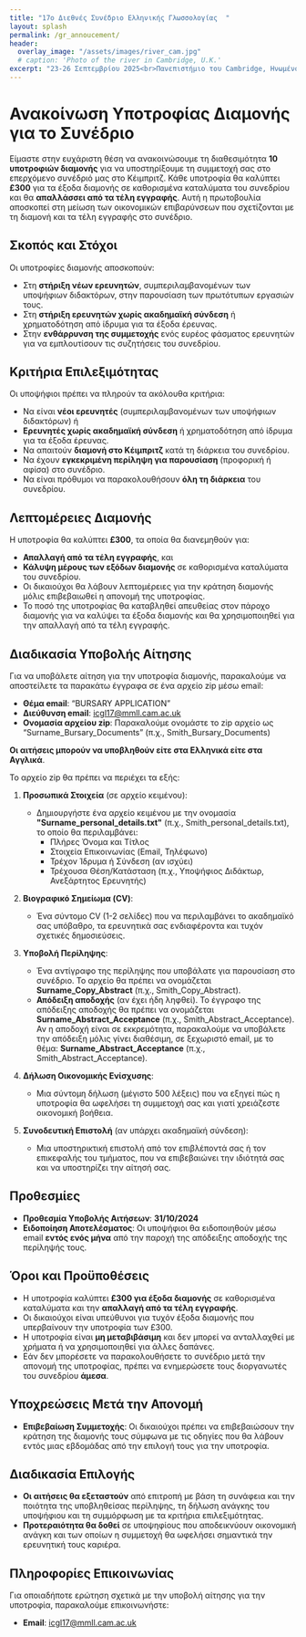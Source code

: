 ```yaml
---
title: "17ο Διεθνές Συνέδριο Ελληνικής Γλωσσολογίας  "
layout: splash
permalink: /gr_annoucement/
header:
  overlay_image: "/assets/images/river_cam.jpg"
  # caption: 'Photo of the river in Cambridge, U.K.'
excerpt: "23-26 Σεπτεμβρίου 2025<br>Πανεπιστήμιο του Cambridge, Ηνωμένο Βασίλειο"
---
```




# **Ανακοίνωση Υποτροφίας Διαμονής για το Συνέδριο**

Είμαστε στην ευχάριστη θέση να ανακοινώσουμε τη διαθεσιμότητα **10 υποτροφιών διαμονής** για να υποστηρίξουμε τη συμμετοχή σας στο επερχόμενο συνέδριό μας στο Κέιμπριτζ. Κάθε υποτροφία θα καλύπτει **£300** για τα έξοδα διαμονής σε καθορισμένα καταλύματα του συνεδρίου και θα **απαλλάσσει από τα τέλη εγγραφής**. Αυτή η πρωτοβουλία αποσκοπεί στη μείωση των οικονομικών επιβαρύνσεων που σχετίζονται με τη διαμονή και τα τέλη εγγραφής στο συνέδριο.

## **Σκοπός και Στόχοι**

Οι υποτροφίες διαμονής αποσκοπούν:
- Στη **στήριξη νέων ερευνητών**, συμπεριλαμβανομένων των υποψήφιων διδακτόρων, στην παρουσίαση των πρωτότυπων εργασιών τους.
- Στη **στήριξη ερευνητών χωρίς ακαδημαϊκή σύνδεση** ή χρηματοδότηση από ίδρυμα για τα έξοδα έρευνας.
- Στην **ενθάρρυνση της συμμετοχής** ενός ευρέος φάσματος ερευνητών για να εμπλουτίσουν τις συζητήσεις του συνεδρίου.

## **Κριτήρια Επιλεξιμότητας**

Οι υποψήφιοι πρέπει να πληρούν τα ακόλουθα κριτήρια:
- Να είναι **νέοι ερευνητές** (συμπεριλαμβανομένων των υποψήφιων διδακτόρων) ή
- **Ερευνητές χωρίς ακαδημαϊκή σύνδεση** ή χρηματοδότηση από ίδρυμα για τα έξοδα έρευνας.
- Να απαιτούν **διαμονή στο Κέιμπριτζ** κατά τη διάρκεια του συνεδρίου.
- Να έχουν **εγκεκριμένη περίληψη για παρουσίαση** (προφορική ή αφίσα) στο συνέδριο.
- Να είναι πρόθυμοι να παρακολουθήσουν **όλη τη διάρκεια** του συνεδρίου.

## **Λεπτομέρειες Διαμονής**

Η υποτροφία θα καλύπτει **£300**, τα οποία θα διανεμηθούν για:
- **Απαλλαγή από τα τέλη εγγραφής**, και
- **Κάλυψη μέρους των εξόδων διαμονής** σε καθορισμένα καταλύματα του συνεδρίου.
- Οι δικαιούχοι θα λάβουν λεπτομέρειες για την κράτηση διαμονής μόλις επιβεβαιωθεί η απονομή της υποτροφίας.
- Το ποσό της υποτροφίας θα καταβληθεί απευθείας στον πάροχο διαμονής για να καλύψει τα έξοδα διαμονής και θα χρησιμοποιηθεί για την απαλλαγή από τα τέλη εγγραφής.

## **Διαδικασία Υποβολής Αίτησης**

Για να υποβάλετε αίτηση για την υποτροφία διαμονής, παρακαλούμε να αποστείλετε τα παρακάτω έγγραφα σε ένα αρχείο zip μέσω email:
- **Θέμα email**: “BURSARY APPLICATION”
- **Διεύθυνση email**: [icgl17@mmll.cam.ac.uk](mailto:icgl17@mmll.cam.ac.uk)
- **Ονομασία αρχείου zip**: Παρακαλούμε ονομάστε το zip αρχείο ως “Surname_Bursary_Documents” (π.χ., Smith_Bursary_Documents)

**Οι αιτήσεις μπορούν να υποβληθούν είτε στα Ελληνικά είτε στα Αγγλικά**.

Το αρχείο zip θα πρέπει να περιέχει τα εξής:

1. **Προσωπικά Στοιχεία** (σε αρχείο κειμένου):
   - Δημιουργήστε ένα αρχείο κειμένου με την ονομασία **"Surname_personal_details.txt"** (π.χ., Smith_personal_details.txt), το οποίο θα περιλαμβάνει:
     - Πλήρες Όνομα και Τίτλος
     - Στοιχεία Επικοινωνίας (Email, Τηλέφωνο)
     - Τρέχον Ίδρυμα ή Σύνδεση (αν ισχύει)
     - Τρέχουσα Θέση/Κατάσταση (π.χ., Υποψήφιος Διδάκτωρ, Ανεξάρτητος Ερευνητής)

2. **Βιογραφικό Σημείωμα (CV)**:
   - Ένα σύντομο CV (1-2 σελίδες) που να περιλαμβάνει το ακαδημαϊκό σας υπόβαθρο, τα ερευνητικά σας ενδιαφέροντα και τυχόν σχετικές δημοσιεύσεις.

3. **Υποβολή Περίληψης**:
   - Ένα αντίγραφο της περίληψης που υποβάλατε για παρουσίαση στο συνέδριο. Το αρχείο θα πρέπει να ονομάζεται **Surname_Copy_Abstract** (π.χ., Smith_Copy_Abstract).
   - **Απόδειξη αποδοχής** (αν έχει ήδη ληφθεί). Το έγγραφο της απόδειξης αποδοχής θα πρέπει να ονομάζεται **Surname_Abstract_Acceptance** (π.χ., Smith_Abstract_Acceptance). Αν η αποδοχή είναι σε εκκρεμότητα, παρακαλούμε να υποβάλετε την απόδειξη μόλις γίνει διαθέσιμη, σε ξεχωριστό email, με το θέμα: **Surname_Abstract_Acceptance** (π.χ., Smith_Abstract_Acceptance).

4. **Δήλωση Οικονομικής Ενίσχυσης**:
   - Μια σύντομη δήλωση (μέγιστο 500 λέξεις) που να εξηγεί πώς η υποτροφία θα ωφελήσει τη συμμετοχή σας και γιατί χρειάζεστε οικονομική βοήθεια.

5. **Συνοδευτική Επιστολή** (αν υπάρχει ακαδημαϊκή σύνδεση):
   - Μια υποστηρικτική επιστολή από τον επιβλέποντά σας ή τον επικεφαλής του τμήματος, που να επιβεβαιώνει την ιδιότητά σας και να υποστηρίζει την αίτησή σας.

## **Προθεσμίες**

- **Προθεσμία Υποβολής Αιτήσεων**: **31/10/2024**
- **Ειδοποίηση Αποτελέσματος**: Οι υποψήφιοι θα ειδοποιηθούν μέσω email **εντός ενός μήνα** από την παροχή της απόδειξης αποδοχής της περίληψής τους.

## **Όροι και Προϋποθέσεις**

- Η υποτροφία καλύπτει **£300 για έξοδα διαμονής** σε καθορισμένα καταλύματα και την **απαλλαγή από τα τέλη εγγραφής**.
- Οι δικαιούχοι είναι υπεύθυνοι για τυχόν έξοδα διαμονής που υπερβαίνουν την υποτροφία των £300.
- Η υποτροφία είναι **μη μεταβιβάσιμη** και δεν μπορεί να ανταλλαχθεί με χρήματα ή να χρησιμοποιηθεί για άλλες δαπάνες.
- Εάν δεν μπορέσετε να παρακολουθήσετε το συνέδριο μετά την απονομή της υποτροφίας, πρέπει να ενημερώσετε τους διοργανωτές του συνεδρίου **άμεσα**.

## **Υποχρεώσεις Μετά την Απονομή**

- **Επιβεβαίωση Συμμετοχής**: Οι δικαιούχοι πρέπει να επιβεβαιώσουν την κράτηση της διαμονής τους σύμφωνα με τις οδηγίες που θα λάβουν εντός μιας εβδομάδας από την επιλογή τους για την υποτροφία.

## **Διαδικασία Επιλογής**

- **Οι αιτήσεις θα εξεταστούν** από επιτροπή με βάση τη συνάφεια και την ποιότητα της υποβληθείσας περίληψης, τη δήλωση ανάγκης του υποψήφιου και τη συμμόρφωση με τα κριτήρια επιλεξιμότητας.
- **Προτεραιότητα θα δοθεί** σε υποψηφίους που αποδεικνύουν οικονομική ανάγκη και των οποίων η συμμετοχή θα ωφελήσει σημαντικά την ερευνητική τους καριέρα.

## **Πληροφορίες Επικοινωνίας**

Για οποιαδήποτε ερώτηση σχετικά με την υποβολή αίτησης για την υποτροφία, παρακαλούμε επικοινωνήστε:

- **Email**: [icgl17@mmll.cam.ac.uk](mailto:icgl17@mmll.cam.ac.uk)






